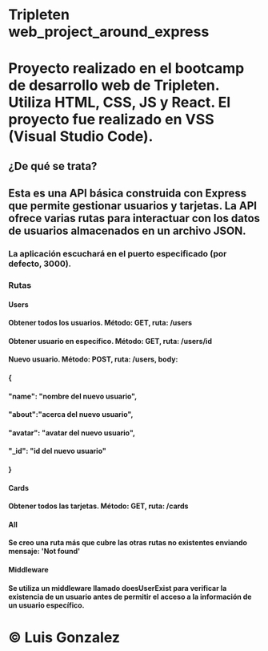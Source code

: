 # Tripleten web_project_around_express

# Proyecto realizado en el bootcamp de desarrollo web de Tripleten. Utiliza HTML, CSS, JS y React. El proyecto fue realizado en VSS (Visual Studio Code).

## ¿De qué se trata?

## Esta es una API básica construida con Express que permite gestionar usuarios y tarjetas. La API ofrece varias rutas para interactuar con los datos de usuarios almacenados en un archivo JSON.

### La aplicación escuchará en el puerto especificado (por defecto, 3000).

### Rutas


#### Users

#### Obtener todos los usuarios. Método: GET, ruta: /users 
#### Obtener usuario en específico. Método: GET, ruta: /users/id
#### Nuevo usuario. Método: POST, ruta: /users, body:
#### { 
####  "name": "nombre del nuevo usuario", 
####  "about":"acerca del nuevo usuario",
####  "avatar": "avatar del nuevo usuario", 
####  "_id": "id del nuevo usuario" 
#### }


#### Cards

#### Obtener todos las tarjetas. Método: GET, ruta: /cards 


#### All

#### Se creo una ruta más que cubre las otras rutas no existentes enviando mensaje: 'Not found'

#### Middleware

#### Se utiliza un middleware llamado doesUserExist para verificar la existencia de un usuario antes de permitir el acceso a la información de un usuario específico.

# © Luis Gonzalez

